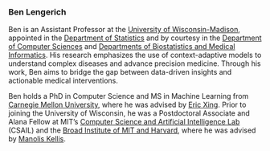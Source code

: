 ### Ben Lengerich

Ben is an Assistant Professor at the [University of Wisconsin-Madison](https://www.wisc.edu/), appointed in the [Department of Statistics](https://stat.wisc.edu/) and by courtesy in the [Department of Computer Sciences](https://www.cs.wisc.edu) and [Departments of Biostatistics and Medical Informatics](https://biostat.wisc.edu/). His research emphasizes the use of context-adaptive models to understand complex diseases and advance precision medicine. Through his work, Ben aims to bridge the gap between data-driven insights and actionable medical interventions.

Ben holds a PhD in Computer Science and MS in Machine Learning from [Carnegie Mellon University](https://www.cmu.edu/), where he was advised by [Eric Xing](https://www.cs.cmu.edu/~epxing/). Prior to joining the University of Wisconsin, he was a Postdoctoral Associate and Alana Fellow at MIT’s [Computer Science and Artificial Intelligence Lab](https://www.csail.mit.edu/) (CSAIL) and the [Broad Institute of MIT and Harvard](https://www.broadinstitute.org/), where he was advised by [Manolis Kellis](https://compbio.mit.edu/).
